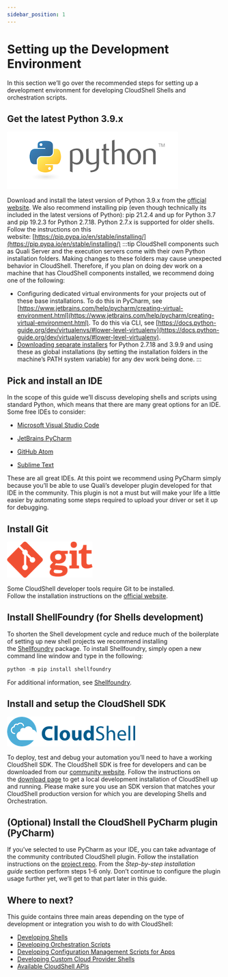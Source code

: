 ```yaml
---
sidebar_position: 1
---
```


# Setting up the Development Environment

In this section we’ll go over the recommended steps for setting up a development environment for developing CloudShell Shells and orchestration scripts.

## Get the latest Python 3.9.x

![Python](/Images/Devguide-intro/Intro-Setting-up-the-Development.png)

Download and install the latest version of Python 3.9.x from the [official website](https://www.python.org/downloads/). We also recommend installing pip (even though technically its included in the latest versions of Python): pip 21.2.4 and up for Python 3.7 and pip 19.2.3 for Python 2.7.18. Python 2.7.x is supported for older shells. Follow the instructions on this website: [https://pip.pypa.io/en/stable/installing/](https://pip.pypa.io/en/stable/installing/)
:::tip
CloudShell components such as Quali Server and the execution servers come with their own Python installation folders. Making changes to these folders may cause unexpected behavior in CloudShell. Therefore, if you plan on doing dev work on a machine that has CloudShell components installed, we recommend doing one of the following:

- Configuring dedicated virtual environments for your projects out of these base installations. To do this in PyCharm, see [https://www.jetbrains.com/help/pycharm/creating-virtual-environment.html](https://www.jetbrains.com/help/pycharm/creating-virtual-environment.html). To do this via CLI, see [https://docs.python-guide.org/dev/virtualenvs/#lower-level-virtualenv](https://docs.python-guide.org/dev/virtualenvs/#lower-level-virtualenv).
- [Downloading separate installers](https://www.python.org/downloads/) for Python 2.7.18 and 3.9.9 and using these as global installations (by setting the installation folders in the machine’s PATH system variable) for any dev work being done.
:::
## Pick and install an IDE

In the scope of this guide we’ll discuss developing shells and scripts using standard Python, which means that there are many great options for an IDE. Some free IDEs to consider:

- [Microsoft Visual Studio Code](https://code.visualstudio.com/)
    
- [JetBrains PyCharm](https://www.jetbrains.com/pycharm/)
    
- [GitHub Atom](https://atom.io/)
    
- [Sublime Text](https://www.sublimetext.com/)
    

These are all great IDEs. At this point we recommend using PyCharm simply because you’ll be able to use Quali’s developer plugin developed for that IDE in the community. This plugin is not a must but will make your life a little easier by automating some steps required to upload your driver or set it up for debugging.

## Install Git

![Git](/Images/Devguide-intro/Intro-Setting-up-the-Development_1.png)

Some CloudShell developer tools require Git to be installed.  
Follow the installation instructions on the [official website](https://git-scm.com/book/en/v2/Getting-Started-Installing-Git).

## Install ShellFoundry (for Shells development)

To shorten the Shell development cycle and reduce much of the boilerplate of setting up new shell projects we recommend installing the [Shellfoundry](https://github.com/QualiSystems/shellfoundry) package. To install Shellfoundry, simply open a new command line window and type in the following:

```python
python -m pip install shellfoundry
```

For additional information, see [Shellfoundry](./reference/shellfoundry.md).

## Install and setup the CloudShell SDK

![CloudShell](/Images/Devguide-intro/Intro-Setting-up-the-Development_2.png)

To deploy, test and debug your automation you’ll need to have a working CloudShell SDK. The CloudShell SDK is free for developers and can be downloaded from our [community website](https://info.quali.com/cloudshell-developer-edition-download). Follow the instructions on the [download page](http://info.quali.com/cloudshell-developer-edition-download) to get a local development installation of CloudShell up and running. Please make sure you use an SDK version that matches your CloudShell production version for which you are developing Shells and Orchestration.

## (Optional) Install the CloudShell PyCharm plugin (PyCharm)

If you’ve selected to use PyCharm as your IDE, you can take advantage of the community contributed CloudShell plugin. Follow the installation instructions on the [project repo](https://github.com/QualiSystemsLab/CloudShell-PyCharm-Plugin). From the *Step-by-step installation guide* section perform steps 1-6 only. Don’t continue to configure the plugin usage further yet, we’ll get to that part later in this guide.

## Where to next?

This guide contains three main areas depending on the type of development or integration you wish to do with CloudShell:

- [Developing Shells](./developing-shells/index.md)
- [Developing Orchestration Scripts](./develop-orch-scripts/index.md)
- [Developing Configuration Management Scripts for Apps](./develop-config-management-scripts-for-apps/index.md)
- [Developing Custom Cloud Provider Shells](../devguide/develop-custom-cloud-provider-shells/)
- [Available CloudShell APIs](./available-cs-api/index.md)
